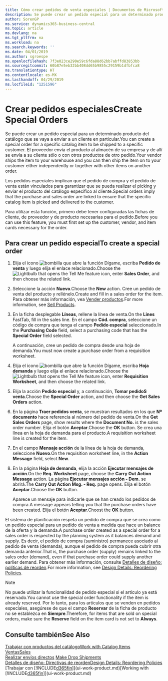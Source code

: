 ```yaml
---
title: Cómo crear pedidos de venta especiales | Documentos de Microsoft
description: Se puede crear un pedido especial para un determinado producto del catálogo que se vaya a enviar a un cliente en particular. El proveedor envía el producto al almacén de su empresa y de allí se envía a su cliente sólo o con otros productos de otro pedido.
author: SorenGP
ms.service: dynamics365-business-central
ms.topic: article
ms.devlang: na
ms.tgt_pltfrm: na
ms.workload: na
ms.search.keywords: ''
ms.date: 04/01/2019
ms.author: sgroespe
ms.openlocfilehash: 7f3e023ce290e59c6fda88d62bb7abffd83853bb
ms.sourcegitcommit: 60b87e5eb32bb408dd65b9855c29159b1dfbfca8
ms.translationtype: HT
ms.contentlocale: es-MX
ms.lasthandoff: 04/29/2019
ms.locfileid: "1251596"
---
```

# <a name="create-special-orders"></a><span data-ttu-id="78492-104">Crear pedidos especiales</span><span class="sxs-lookup"><span data-stu-id="78492-104">Create Special Orders</span></span>
<span data-ttu-id="78492-105">Se puede crear un pedido especial para un determinado producto del catálogo que se vaya a enviar a un cliente en particular.</span><span class="sxs-lookup"><span data-stu-id="78492-105">You can create a special order for a specific catalog item to be shipped to a specific customer.</span></span> <span data-ttu-id="78492-106">El proveedor envía el producto al almacén de su empresa y de allí se envía a su cliente sólo o con otros productos de otro pedido.</span><span class="sxs-lookup"><span data-stu-id="78492-106">Your vendor ships the item to your warehouse and you can then ship the item on to your customer either independently or together with other items on another order.</span></span>  

<span data-ttu-id="78492-107">Los pedidos especiales implican que el pedido de compra y el pedido de venta están vinculados para garantizar que se pueda realizar el picking y enviar el producto del catálogo específico al cliente.</span><span class="sxs-lookup"><span data-stu-id="78492-107">Special orders imply that the purchase and sales order are linked to ensure that the specific catalog item is picked and delivered to the customer.</span></span>  

<span data-ttu-id="78492-108">Para utilizar esta función, primero debe tener configuradas las fichas de cliente, de proveedor y de producto necesarias para el pedido.</span><span class="sxs-lookup"><span data-stu-id="78492-108">Before you can use this feature, you must first set up the customer, vendor, and item cards necessary for the order.</span></span>  

## <a name="to-create-a-special-order"></a><span data-ttu-id="78492-109">Para crear un pedido especial</span><span class="sxs-lookup"><span data-stu-id="78492-109">To create a special order</span></span>  
1.  <span data-ttu-id="78492-110">Elija el icono ![bombilla que abre la función Dígame](media/ui-search/search_small.png "Dígame que desea hacer"), escriba **Pedido de venta** y luego elija el enlace relacionado.</span><span class="sxs-lookup"><span data-stu-id="78492-110">Choose the ![Lightbulb that opens the Tell Me feature](media/ui-search/search_small.png "Tell me what you want to do") icon, enter **Sales Order**, and then choose the related link.</span></span>  
2. <span data-ttu-id="78492-111">Seleccione la acción **Nuevo**.</span><span class="sxs-lookup"><span data-stu-id="78492-111">Choose the **New** action.</span></span> <span data-ttu-id="78492-112">Cree un  pedido de venta del producto y rellénelo.</span><span class="sxs-lookup"><span data-stu-id="78492-112">Create and fill in a  sales order for the item.</span></span> <span data-ttu-id="78492-113">Para obtener más información, vea [Vender productos](sales-how-sell-products.md).</span><span class="sxs-lookup"><span data-stu-id="78492-113">For more information, see [Sell Products](sales-how-sell-products.md).</span></span>
3.  <span data-ttu-id="78492-114">En la ficha desplegable **Líneas**, rellene la línea de venta.</span><span class="sxs-lookup"><span data-stu-id="78492-114">On the **Lines** FastTab, fill in the sales line.</span></span> <span data-ttu-id="78492-115">En el campo **Cód. compra**, seleccione un código de compra que tenga el campo **Pedido especial** seleccionado.</span><span class="sxs-lookup"><span data-stu-id="78492-115">In the **Purchasing Code** field, select a purchasing code that has the **Special Order** field selected.</span></span>

    <span data-ttu-id="78492-116">A continuación, cree un pedido de compra desde una hoja de demanda.</span><span class="sxs-lookup"><span data-stu-id="78492-116">You must now create a purchase order from a requisition worksheet.</span></span>  
4. <span data-ttu-id="78492-117">Elija el icono ![bombilla que abre la función Dígame](media/ui-search/search_small.png "Dígame que desea hacer"), escriba **Hoja demanda** y luego elija el enlace relacionado.</span><span class="sxs-lookup"><span data-stu-id="78492-117">Choose the ![Lightbulb that opens the Tell Me feature](media/ui-search/search_small.png "Tell me what you want to do") icon, enter **Requisition Worksheet**, and then choose the related link.</span></span>  
5. <span data-ttu-id="78492-118">Elija la acción **Pedido especial** y, a continuación, **Tomar pedidoS venta**.</span><span class="sxs-lookup"><span data-stu-id="78492-118">Choose the **Special Order** action, and then choose the **Get Sales Orders** action.</span></span>  
6.  <span data-ttu-id="78492-119">En la página **Traer pedidos venta**, se muestran resultados en los que **Nº documento** hace referencia al número del pedido de venta.</span><span class="sxs-lookup"><span data-stu-id="78492-119">On the **Get Sales Orders** page, show results where the **Document No.** is the sales order number.</span></span> <span data-ttu-id="78492-120">Elija el botón **Aceptar**.</span><span class="sxs-lookup"><span data-stu-id="78492-120">Choose the **OK** button.</span></span> <span data-ttu-id="78492-121">Se crea una línea en la hoja de demanda para el producto.</span><span class="sxs-lookup"><span data-stu-id="78492-121">A requisition worksheet line is created for the item.</span></span>  
7.  <span data-ttu-id="78492-122">En el campo **Mensaje acción** de la línea de la hoja de demanda, seleccione **Nuevo**.</span><span class="sxs-lookup"><span data-stu-id="78492-122">On the requisition worksheet line, in the **Action Message** field, select **New**.</span></span>  
8.  <span data-ttu-id="78492-123">En la página **Hoja de demanda**, elija la acción **Ejecutar mensajes de acción**.</span><span class="sxs-lookup"><span data-stu-id="78492-123">On the **Req. Worksheet** page, choose the **Carry Out Action Message** action.</span></span> <span data-ttu-id="78492-124">La página **Ejecutar mensajes acción - Dem.** se abrirá.</span><span class="sxs-lookup"><span data-stu-id="78492-124">The **Carry Out Action Msg. - Req.** page opens.</span></span> <span data-ttu-id="78492-125">Elija el botón **Aceptar**.</span><span class="sxs-lookup"><span data-stu-id="78492-125">Choose the **OK** button.</span></span>  

    <span data-ttu-id="78492-126">Aparece un mensaje para indicarle que se han creado los pedidos de compra.</span><span class="sxs-lookup"><span data-stu-id="78492-126">A message appears telling you that the purchase orders have been created.</span></span> <span data-ttu-id="78492-127">Elija el botón **Aceptar**.</span><span class="sxs-lookup"><span data-stu-id="78492-127">Choost the **OK** button.</span></span>  

<span data-ttu-id="78492-128">El sistema de planificación respeta un pedido de compra que se crea como un pedido especial para un pedido de venta a medida que hace un balance de la oferta y la demanda.</span><span class="sxs-lookup"><span data-stu-id="78492-128">A purchase order created as a special order for a sales order is respected by the planning system as it balances demand and supply.</span></span> <span data-ttu-id="78492-129">Es decir, el pedido de compra (suministro) permanece asociado al pedido de venta (demanda), aunque el pedido de compra pueda cubrir otra demanda anterior.</span><span class="sxs-lookup"><span data-stu-id="78492-129">That is, the purchase order (supply) remains linked to the sales order (demand), even if that purchase order could supply another earlier demand.</span></span> <span data-ttu-id="78492-130">Para obtener más información, consulte [Detalles de diseño: políticas de reorden](design-details-reservation-order-tracking-and-action-messaging.md).</span><span class="sxs-lookup"><span data-stu-id="78492-130">For more information, see [Design Details: Reordering Policies](design-details-reservation-order-tracking-and-action-messaging.md).</span></span>  

> [!NOTE]  
>  <span data-ttu-id="78492-131">No puede utilizar la funcionalidad de pedido especial si el artículo ya está reservado.</span><span class="sxs-lookup"><span data-stu-id="78492-131">You cannot use the special order functionality if the item is already reserved.</span></span> <span data-ttu-id="78492-132">Por lo tanto, para los artículos que se venden en pedidos especiales, asegúrese de que el campo **Reservar** de la ficha de producto no se establezca en **Siempre**.</span><span class="sxs-lookup"><span data-stu-id="78492-132">Therefore, for items that are sold on special orders, make sure the **Reserve** field on the item card is not set to **Always**.</span></span>  

## <a name="see-also"></a><span data-ttu-id="78492-133">Consulte también</span><span class="sxs-lookup"><span data-stu-id="78492-133">See Also</span></span>  
[<span data-ttu-id="78492-134">Trabajar con productos del catálogo</span><span class="sxs-lookup"><span data-stu-id="78492-134">Work with Catalog Items</span></span>](inventory-how-work-nonstock-items.md)  
[<span data-ttu-id="78492-135">Ventas</span><span class="sxs-lookup"><span data-stu-id="78492-135">Sales</span></span>](sales-manage-sales.md)  
<span data-ttu-id="78492-136">[Realizar envíos directos](sales-how-drop-shipment.md) </span><span class="sxs-lookup"><span data-stu-id="78492-136">[Make Drop Shipments](sales-how-drop-shipment.md) </span></span>  
[<span data-ttu-id="78492-137">Detalles de diseño: Directivas de reorden</span><span class="sxs-lookup"><span data-stu-id="78492-137">Design Details: Reordering Policies</span></span>](design-details-reservation-order-tracking-and-action-messaging.md)  
<span data-ttu-id="78492-138">[Trabajar con [!INCLUDE[d365fin](includes/d365fin_md.md)]](ui-work-product.md)</span><span class="sxs-lookup"><span data-stu-id="78492-138">[Working with [!INCLUDE[d365fin](includes/d365fin_md.md)]](ui-work-product.md)</span></span>
